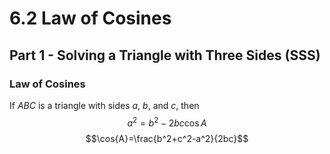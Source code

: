 # 6.2 Law of Cosines
## Part 1 - Solving a Triangle with Three Sides (SSS)
### Law of Cosines
If $ABC$ is a triangle with sides $a$, $b$, and $c$, then
$$a^2=b^2-2bc\cos{A}$$
$$\cos{A}=\frac{b^2+c^2-a^2}{2bc}$$
<!--stackedit_data:
eyJoaXN0b3J5IjpbLTkxNjE5NTg3NCwtMzMyNDU1MzYzXX0=
-->